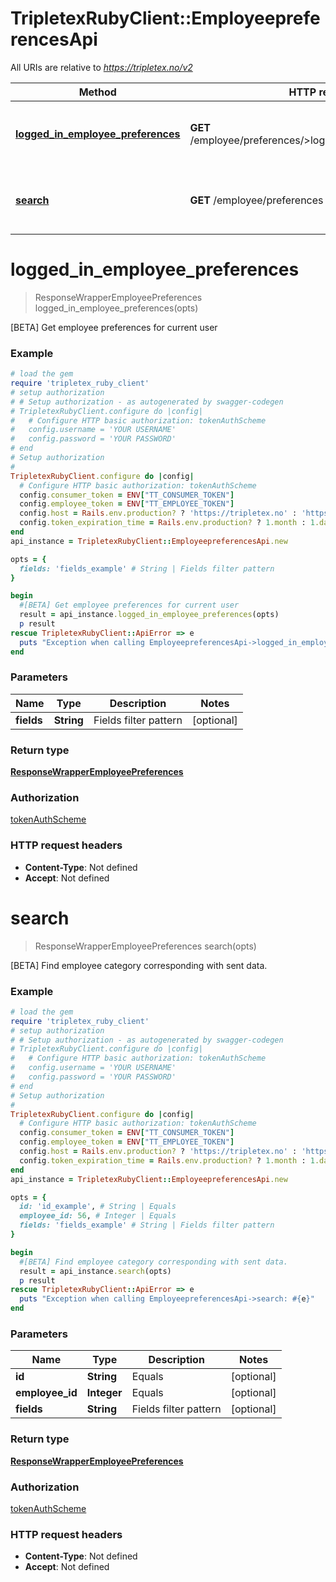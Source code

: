 # TripletexRubyClient::EmployeepreferencesApi

All URIs are relative to *https://tripletex.no/v2*

Method | HTTP request | Description
------------- | ------------- | -------------
[**logged_in_employee_preferences**](EmployeepreferencesApi.md#logged_in_employee_preferences) | **GET** /employee/preferences/&gt;loggedInEmployeePreferences | [BETA] Get employee preferences for current user
[**search**](EmployeepreferencesApi.md#search) | **GET** /employee/preferences | [BETA] Find employee category corresponding with sent data.


# **logged_in_employee_preferences**
> ResponseWrapperEmployeePreferences logged_in_employee_preferences(opts)

[BETA] Get employee preferences for current user



### Example
```ruby
# load the gem
require 'tripletex_ruby_client'
# setup authorization
# # Setup authorization - as autogenerated by swagger-codegen
# TripletexRubyClient.configure do |config|
#   # Configure HTTP basic authorization: tokenAuthScheme
#   config.username = 'YOUR USERNAME'
#   config.password = 'YOUR PASSWORD'
# end
# Setup authorization
# 
TripletexRubyClient.configure do |config|
  # Configure HTTP basic authorization: tokenAuthScheme
  config.consumer_token = ENV["TT_CONSUMER_TOKEN"]
  config.employee_token = ENV["TT_EMPLOYEE_TOKEN"]
  config.host = Rails.env.production? ? 'https://tripletex.no' : 'https://api.tripletex.io'
  config.token_expiration_time = Rails.env.production? ? 1.month : 1.day
end
api_instance = TripletexRubyClient::EmployeepreferencesApi.new

opts = { 
  fields: 'fields_example' # String | Fields filter pattern
}

begin
  #[BETA] Get employee preferences for current user
  result = api_instance.logged_in_employee_preferences(opts)
  p result
rescue TripletexRubyClient::ApiError => e
  puts "Exception when calling EmployeepreferencesApi->logged_in_employee_preferences: #{e}"
end
```

### Parameters

Name | Type | Description  | Notes
------------- | ------------- | ------------- | -------------
 **fields** | **String**| Fields filter pattern | [optional] 

### Return type

[**ResponseWrapperEmployeePreferences**](ResponseWrapperEmployeePreferences.md)

### Authorization

[tokenAuthScheme](../README.md#tokenAuthScheme)

### HTTP request headers

 - **Content-Type**: Not defined
 - **Accept**: Not defined



# **search**
> ResponseWrapperEmployeePreferences search(opts)

[BETA] Find employee category corresponding with sent data.



### Example
```ruby
# load the gem
require 'tripletex_ruby_client'
# setup authorization
# # Setup authorization - as autogenerated by swagger-codegen
# TripletexRubyClient.configure do |config|
#   # Configure HTTP basic authorization: tokenAuthScheme
#   config.username = 'YOUR USERNAME'
#   config.password = 'YOUR PASSWORD'
# end
# Setup authorization
# 
TripletexRubyClient.configure do |config|
  # Configure HTTP basic authorization: tokenAuthScheme
  config.consumer_token = ENV["TT_CONSUMER_TOKEN"]
  config.employee_token = ENV["TT_EMPLOYEE_TOKEN"]
  config.host = Rails.env.production? ? 'https://tripletex.no' : 'https://api.tripletex.io'
  config.token_expiration_time = Rails.env.production? ? 1.month : 1.day
end
api_instance = TripletexRubyClient::EmployeepreferencesApi.new

opts = { 
  id: 'id_example', # String | Equals
  employee_id: 56, # Integer | Equals
  fields: 'fields_example' # String | Fields filter pattern
}

begin
  #[BETA] Find employee category corresponding with sent data.
  result = api_instance.search(opts)
  p result
rescue TripletexRubyClient::ApiError => e
  puts "Exception when calling EmployeepreferencesApi->search: #{e}"
end
```

### Parameters

Name | Type | Description  | Notes
------------- | ------------- | ------------- | -------------
 **id** | **String**| Equals | [optional] 
 **employee_id** | **Integer**| Equals | [optional] 
 **fields** | **String**| Fields filter pattern | [optional] 

### Return type

[**ResponseWrapperEmployeePreferences**](ResponseWrapperEmployeePreferences.md)

### Authorization

[tokenAuthScheme](../README.md#tokenAuthScheme)

### HTTP request headers

 - **Content-Type**: Not defined
 - **Accept**: Not defined



